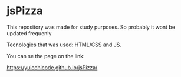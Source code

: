 # jsPizza

This repository was made for study purposes. So probably it wont be updated frequenly

Tecnologies that was used: HTML/CSS and JS. 

You can se the page on the link: 

https://yuicchicode.github.io/jsPizza/
